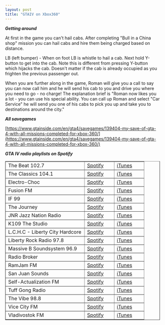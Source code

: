 ```yaml
---
layout: post
title: "GTAIV on Xbox360"
---
```


***Getting around***


At first in the game you can't hail cabs.  After completing "Bull in a China shop" mission you can hail cabs and hire them being charged based on distance.

LB (left bumper) - When on foot LB is whistle to hail a cab.  Next hold Y-button to get into the cab. Note this is different from pressing Y-button which hijacks the cab.  Doesn't matter if the cab is already occupied as you frighten the previous passenger out.

When you are further along in the game, Roman will give you a call to say you can now call him and he will send his cab to you and drive you where you need to go - no charge!   The explanation brief is "Roman now likes you a lot - you can use his special ability. You can call up Roman and select "Car Service" he will send you one of his cabs to pick you up and take you to destinations around the city."

***All savegames***

[https://www.gtainside.com/en/gta4/savegames/139404-my-save-of-gta-4-with-all-missions-completed-for-xbox-360/](https://www.gtainside.com/en/gta4/savegames/139404-my-save-of-gta-4-with-all-missions-completed-for-xbox-360/)

***GTA IV radio playlists on Spotify***

<table border="1" cellpadding="1" cellspacing="1"><tbody><tr><td width="240">The Beat 102.7</td><td width="80"><a href="http://open.spotify.com/user/rockstargames/playlist/1NpeX7SdfLdPmQSrO1baKJ" target="_blank">Spotify</a></td><td width="80"><a href="http://itunes.com/webmix?desc=From+Grand+Theft+Auto+IV+and+Episodes+from+Liberty+City&amp;ids=308099693,308099705,308099708,308099694,308099699,308099716,308099734,308099740,261715745,278866813,401264207,252236389,388189373,278866476,268891066,268726279,315966546,315966513,291413335,296870250,290358956,290579890,390884323,297475420,344460440,304152871,304152892,304152900,304152939,304152925,304152941&amp;title=The+Beat+102.7&amp;wdId=133942&amp;key=66ebe19af8d7fc536ffeabc3ddd789f8" target="_blank">iTunes</a></td></tr><tr><td>The Classics 104.1</td><td><a href="http://open.spotify.com/user/rockstargames/playlist/2FaorU2d9x75IHcDI0a5GF" target="_blank">Spotify</a></td><td><a href="http://itunes.com/webmix?desc=From+Grand+Theft+Auto+IV+and+Episodes+from+Liberty+City&amp;ids=389899321,298112527,258656225,304715204,251507022,79021915,555758592,15904268,278233164&amp;title=The+Classics+104.1&amp;wdId=133942&amp;key=24ac9b7343162b76e9841279a7785298" target="_blank">iTunes</a></td></tr><tr><td>Electro-Choc</td><td><a href="http://open.spotify.com/user/rockstargames/playlist/5bX3iDnZUbuISHicKjdkxO" target="_blank">Spotify</a></td><td><a href="http://itunes.com/webmix?desc=From+Grand+Theft+Auto+IV+and+Episodes+from+Liberty+City&amp;ids=280143590,200393738,212826617,252716854,263251607,113765,215825351,321314979,566495683,258907530,281850133,299490425,281299444,319191733,420358620,324799516,472566847,24316521,570232676,333115779,360667998,570232420,310578839,570232181&amp;title=Electro-Choc&amp;wdId=133942&amp;key=79642fbd5bacfb7d055a5693cdeb3e64" target="_blank">iTunes</a></td></tr><tr><td>Fusion FM</td><td><a href="http://open.spotify.com/user/rockstargames/playlist/6X9LVacOdhPhNnPz695IQq" target="_blank">Spotify</a></td><td><a href="http://itunes.com/webmix?desc=From+Grand+Theft+Auto+IV+and+Episodes+from+Liberty+City&amp;ids=272361596,63230233,313050764,278866715,78931756,213393556,156946821,214483863,5239816&amp;title=Fusion+FM&amp;wdId=133942&amp;key=efa192b2745a3555250d907511e6ffc0" target="_blank">iTunes</a></td></tr><tr><td>IF 99</td><td><a href="http://open.spotify.com/user/rockstargames/playlist/3Q77Xwal91t4Tf322PNSFu" target="_blank">Spotify</a></td><td><a href="http://itunes.com/webmix?desc=From+Grand+Theft+Auto+IV+and+Episodes+from+Liberty+City&amp;ids=590161117,399722876,190613556,591419531,213532289,279055302,336349098,399175,336349081,51242&amp;title=IF+99&amp;wdId=133942&amp;key=d10e31634c1761333445ccefbae1a09b" target="_blank">iTunes</a></td></tr><tr><td>The Journey</td><td><a href="http://open.spotify.com/user/rockstargames/playlist/00yNAfYcug6WWphfNL9UyE" target="_blank">Spotify</a></td><td><a href="http://itunes.com/webmix?desc=From+Grand+Theft+Auto+IV+and+Episodes+from+Liberty+City&amp;ids=299596238,259224016,296557852,194910954,327714080,41228232,3242431&amp;title=The+Journey&amp;wdId=133942&amp;key=312913ddc02432b528dea123097359ac" target="_blank">iTunes</a></td></tr><tr><td>JNR Jazz Nation Radio</td><td><a href="http://open.spotify.com/user/rockstargames/playlist/2aPWcJXrXqG5mMxPFjZqpZ" target="_blank">Spotify</a></td><td><a href="http://itunes.com/webmix?desc=From+Grand+Theft+Auto+IV+and+Episodes+from+Liberty+City&amp;ids=74423504,50235753,15850094,14624151,16128881,41230713,27778,264246753,262575808,124786&amp;title=JNR+Jazz+Nation+Radio&amp;wdId=133942&amp;key=acc9d0e0329fb8fc26861ba1e345fc62" target="_blank">iTunes</a></td></tr><tr><td>K109 The Studio</td><td><a href="http://open.spotify.com/user/rockstargames/playlist/479scD9v0SUVK2EpyXpVYF" target="_blank">Spotify</a></td><td><a href="http://itunes.com/webmix?desc=From+Grand+Theft+Auto+IV+and+Episodes+from+Liberty+City&amp;ids=354636077,281162762,280799436,278866695,194306239,289206525,277854779,3581537,76022034,241364,590192557,129673265,510540797,63629521,95969775,281713751,159512890,282453145,378317,192999517,15038283,288345938,40457861&amp;title=K109+The+Studio&amp;wdId=133942&amp;key=c7670606503973531cc0c0a0f97eb0d7" target="_blank">iTunes</a></td></tr><tr><td>L.C.H.C - Liberty City Hardcore</td><td><a href="http://open.spotify.com/user/rockstargames/playlist/7j5tAMUPNuhRFDcP1iClui" target="_blank">Spotify</a></td><td><a href="http://itunes.com/webmix?desc=From+Grand+Theft+Auto+IV+and+Episodes+from+Liberty+City&amp;ids=453863876,388077100,279041173,278093121,4110602,322384533,6562681,279062207,193083690,57658036,378077554,325842915,362543388,214474136,214470011,56584969,290061205,305093537,45445267,285137046&amp;title=LCHC+Liberty+City+Hardcore&amp;wdId=133942&amp;key=b57a5cacfb7c98aa8d9264a98d47a9bd" target="_blank">iTunes</a></td></tr><tr><td>Liberty Rock Radio 97.8</td><td><a href="http://open.spotify.com/user/rockstargames/playlist/7fPsKKi3wguO9qD6LzCdjC" target="_blank">Spotify</a></td><td><a href="http://itunes.com/webmix?desc=From+Grand+Theft+Auto+IV+and+Episodes+from+Liberty+City&amp;ids=583961368,256202926,383932,202274193,40285230,391707714,218826728,278944451,298099932,479147080,89317205,247128,267976217,211320329,30486380,3485373,504772,345762680,192691193,129046,291880769,81865837,73242471,98277323,515123658,264608775,190811458,310110122,79574427,93468,40284566,250575127,571618003,132674,446173504,3436853,574044219,485519687,18420449,283255642&amp;title=Liberty+Rock+Radio+97.8&amp;wdId=133942&amp;key=fbcc2d8dd2ac503f3dd01d53a506b78e" target="_blank">iTunes</a></td></tr><tr><td>Massive B Soundsystem 96.9</td><td><a href="http://open.spotify.com/user/rockstargames/playlist/0s26q54k4iBpCjPrl4Dp5C" target="_blank">Spotify</a></td><td><a href="http://itunes.com/webmix?desc=From+Grand+Theft+Auto+IV+and+Episodes+from+Liberty+City&amp;ids=452562319,452562318,269354614,416233725,212224636,321075368,415680814,257295705,503194036,262502442,278866500,208101598&amp;title=Massive+B+Soundsystem+96.9&amp;wdId=133942&amp;key=72da59908dd172b345020fa69e93a58d" target="_blank">iTunes</a></td></tr><tr><td>Radio Broker</td><td><a href="http://open.spotify.com/user/rockstargames/playlist/0E8j9Bx0biVKLh9vdSXvYM" target="_blank">Spotify</a></td><td><a href="http://itunes.com/webmix?desc=From+Grand+Theft+Auto+IV+and+Episodes+from+Liberty+City&amp;ids=205617856,359794328,308193048,216248856,278687411,202799532,259782439,278866495,280509763,279624503,136224405,320303606,304563569,276473667,177272921,278866681,318763123,265465253,292185363,277637420,351830639,306595278,347818133,284152579,295682099,306121981,286535163,293827663,290916530,304225453&amp;title=Radio+Broker&amp;wdId=133942&amp;key=6d8dceb8177b85ec4ba91a8c952b4e3b" target="_blank">iTunes</a></td></tr><tr><td>RamJam FM</td><td><a href="http://open.spotify.com/user/rockstargames/playlist/2CwnWq3cVtYpOmi9lVUiQH" target="_blank">Spotify</a></td><td><a href="http://itunes.com/webmix?desc=From+Grand+Theft+Auto+IV+and+Episodes+from+Liberty+City&amp;ids=580455366,349211881,413174478,467434647,354558374,319191723,276271374,416165344,295104581&amp;title=RamJam+FM&amp;wdId=133942&amp;key=7bd52c37e5c9547e6f84b2d9e65f18fa" target="_blank">iTunes</a></td></tr><tr><td>San Juan Sounds</td><td><a href="http://open.spotify.com/user/rockstargames/playlist/1llfqQ0cKK2ybwgSVuAS4h" target="_blank">Spotify</a></td><td><a href="http://itunes.com/webmix?desc=From+Grand+Theft+Auto+IV+and+Episodes+from+Liberty+City&amp;ids=159545656,257144993,204507606,267935088,154574792,267154714,274552734,82882679,286628882,314891194,4312096,535866819,295239160,275526098,187429633,316285325&amp;title=San+Juan+Sounds&amp;wdId=133942&amp;key=4828756520348e04d857ecdf51c316c0" target="_blank">iTunes</a></td></tr><tr><td>Self-Actualization FM</td><td><a href="http://open.spotify.com/user/rockstargames/playlist/3wdn0MMGJz99in7mXkdh8G" target="_blank">Spotify</a></td><td><a href="http://itunes.com/webmix?desc=From+Grand+Theft+Auto+IV+and+Episodes+from+Liberty+City&amp;ids=27925587,353005137,281042843,441185963,331275978,267151721,69003382,83264063&amp;title=Self-Actualization+FM&amp;wdId=133942&amp;key=49895a5a85d8b0e71486734e490e315e" target="_blank">iTunes</a></td></tr><tr><td>Tuff Gong Radio</td><td><a href="http://open.spotify.com/user/rockstargames/playlist/0cIUxOwBxLRIHOB3jO1Otb" target="_blank">Spotify</a></td><td><a href="http://itunes.com/webmix?desc=From+Grand+Theft+Auto+IV+and+Episodes+from+Liberty+City&amp;ids=39973008,406733,1485843,39973030,39973124,278866649,406864,39973106,218795656&amp;title=Tuff+Gong+Radio&amp;wdId=133942&amp;key=1f0c64cee46722c546aa8933ae23a9bf" target="_blank">iTunes</a></td></tr><tr><td>The Vibe 98.8</td><td><a href="http://open.spotify.com/user/rockstargames/playlist/4Fg9S20VVaVjOM1iTuqoEh" target="_blank">Spotify</a></td><td><a href="http://itunes.com/webmix?desc=From+Grand+Theft+Auto+IV+and+Episodes+from+Liberty+City&amp;ids=252385238,252023336,185823706,406221630,265238206,198024746,61460,217678355,21331357,250113124,220013255,81278065,250038617,13712534,519624,278866551,117637331,204952403,306828624&amp;title=The+Vibe+98.8&amp;wdId=133942&amp;key=4006edb393679de1c60c85cb6f5dfc5b" target="_blank">iTunes</a></td></tr><tr><td>Vice City FM</td><td><a href="http://open.spotify.com/user/rockstargames/playlist/5BLnAx7QmU6UKmTLmQLJx4" target="_blank">Spotify</a></td><td><a href="http://itunes.com/webmix?desc=From+Grand+Theft+Auto+IV+and+Episodes+from+Liberty+City&amp;ids=273913626,139814,191665027,289537063,305112472,267667394,337404887,460932752,258060474,286491780,400908213,298182418,273750250,303084601,81004,3450608,449289021,219349914,192743216,375339834,190110310,191446804,258057649,40288047,290382397&amp;title=Vice+City+FM&amp;wdId=133942&amp;key=9661132e12927fb8e038320eeb2c2d1b" target="_blank">iTunes</a></td></tr><tr><td>Vladivostok FM</td><td><a href="http://open.spotify.com/user/rockstargames/playlist/0qXgySHbOxwHlvqX48cfuv" target="_blank">Spotify</a></td><td><a href="http://itunes.com/webmix?desc=From+Grand+Theft+Auto+IV+and+Episodes+from+Liberty+City&amp;ids=361873402,361873547,536658952,361873453,278866676,361873370,361873373,361873805,361873617,361873322,361873879,361874012,296595109,81945987,320821168,313613480,21133982,72407147,459495668,279688118,101740131,298228080,288783321,211597915,306783733,286945210,386524460&amp;title=Vladivostok+FM&amp;wdId=133942&amp;key=8b5ac89b3f1c9cc16b66344b4c6f65e6" target="_blank">iTunes</a></td></tr></tbody></table>

